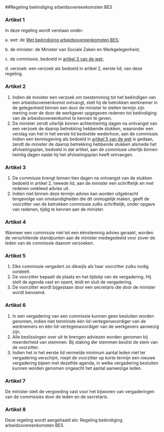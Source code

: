 <meta http-equiv='Content-Type' content='text/html; charset=utf-8' />

##Regeling beëindiging arbeidsovereenkomsten BES

### Artikel  1  

In deze regeling wordt verstaan onder: 

a. wet: de [Wet beëindiging arbeidsovereenkomsten BES](../../../../../../wet-BES/wet/beëindiging/arbeidsovereenkomsten/bes/BWBR0028174/README.md);  

b. de minister: de Minister van Sociale Zaken en Werkgelegenheid;  

c. de commissie, bedoeld in [artikel 3 van de wet](../../../../../../wet-BES/wet/beëindiging/arbeidsovereenkomsten/bes/BWBR0028174/README.md);  

d. verzoek: een verzoek als bedoeld in artikel 2, eerste lid, van deze regeling.   

### Artikel  2  

1.   Indien de minister een verzoek om toestemming tot het beëindigen van een arbeidsovereenkomst ontvangt, stelt hij de betrokken werknemer in de gelegenheid binnen een door de minister te stellen termijn zijn mening over de door de werkgever opgegeven redenen tot beëindiging van de arbeidsovereenkomst te kennen te geven.   
2.   De minister zendt uiterlijk binnen achtentwintig dagen na ontvangst van een verzoek de daarop betrekking hebbende stukken, waaronder een verslag van het in het eerste lid bedoelde wederhoor, aan de commissie. Indien een kennisgeving als bedoeld in [artikel 5 van de wet](../../../../../../wet-BES/wet/beëindiging/arbeidsovereenkomsten/bes/BWBR0028174/README.md) is gedaan, zendt de minister de daarop betrekking hebbende stukken alsmede het afvloeiingsplan, bedoeld in dat artikel, aan de commissie uiterlijk binnen twintig dagen nadat hij het afvloeiingsplan heeft ontvangen.  

### Artikel  3  

1.   De commissie brengt binnen tien dagen na ontvangst van de stukken bedoeld in artikel 2, tweede lid, aan de minister een schriftelijk en met redenen omkleed advies uit.   
2.   Indien niet binnen deze termijn advies kan worden uitgebracht tengevolge van omstandigheden die dit onmogelijk maken, geeft de voorzitter van de betrokken commissie zulks schriftelijk, onder opgave van redenen, tijdig te kennen aan de minister.  

### Artikel  4  

Wanneer een commissie niet tot een éénstemmig advies geraakt, worden de verschillende standpunten aan de minister medegedeeld voor zover de leden van de commissie daarom verzoeken. 

### Artikel  5  

1.   Elke commissie vergadert zo dikwijls als haar voorzitter zulks nodig oordeelt.   
2.   De voorzitter bepaalt de plaats en het tijdstip van de vergadering. Hij stelt de agenda vast en opent, leidt en sluit de vergadering.   
3.   De voorzitter wordt bijgestaan door een secretaris die door de minister wordt benoemd.  

### Artikel  6  

1.   In een vergadering van een commissie kunnen geen besluiten worden genomen, indien niet tenminste één lid-vertegenwoordiger van de werknemers en één lid-vertegenwoordiger van de werkgevers aanwezig zijn.   
2.   Alle beslissingen over uit te brengen adviezen worden genomen bij meerderheid van stemmen. Bij staking der stemmen beslist de stem van de voorzitter.   
3.   Indien het in het eerste lid vermelde minimum aantal leden niet ter vergadering verschijnt, roept de voorzitter op korte termijn een nieuwe vergadering bijeen met dezelfde agenda, in welke vergadering besluiten kunnen worden genomen ongeacht het aantal aanwezige leden.  

### Artikel  7  

De minister stelt de vergoeding vast voor het bijwonen van vergaderingen van de commissies door de leden en de secretaris. 

### Artikel  8  

Deze regeling wordt aangehaald als: Regeling beëindiging arbeidsovereenkomsten BES. 

